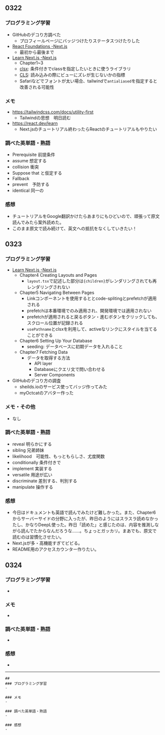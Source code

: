 ## 0322
### プログラミング学習
  - GitHubのデコり方調べた
    - プロフィールページにバッジつけたりステータスつけたりした
  - [React Foundations -Next.js](https://nextjs.org/learn/react-foundations)
    - 最初から最後まで
  - [Learn Next.js -Next.js](https://nextjs.org/learn/dashboard-app)
    - Chapter1~3
    - [clsx](https://github.com/lukeed/clsx): 条件付きでclassを指定したいときに使うライブラリ
    - [CLS](https://web.dev/articles/cls?hl=ja): 読み込みの際にビューにズレが生じないかの指標
    - Safariなどでフォントが太い場合、tailwindで`antialiased`を指定すると改善される可能性

### メモ
  - https://tailwindcss.com/docs/utility-first
    - Tailwindの思想　明日読む 
  - https://react.dev/learn
    - Next.jsのチュートリアル終わったらReactのチュートリアルもやりたい

### 調べた英単語・熟語
  - Prerequisite 前提条件
  - assume 想定する
  - collision 衝突
  - Suppose that と仮定する
  - Fallback
  - prevent　予防する
  - identical 同一の
   
### 感想
  - チュートリアルをGoogle翻訳かけたらあまりにもひどいので、頑張って原文読んでみたら案外読めた。
  - このまま原文で読み続けて、英文への抵抗をなくしていきたい！ 

## 0323
### プログラミング学習
  - [Learn Next.js -Next.js](https://nextjs.org/learn/dashboard-app)
    - Chapter4 Creating Layouts and Pages
      - `layout.tsx`で記述した部分は`{children}`がレンダリングされても再レンダリングされない
    - Chapter5 Navigating Between Pages
      - Linkコンポーネントを使用するととcode-splitingとprefetchが適用される
      - prefetchは本番環境でのみ適用され、開発環境では適用されない
      - prefetchが適用されると戻るボタン・進むボタンをクリックしても、スクロール位置が記録される
      - `usePathname`とclsxを利用して、activeなリンクにスタイルを当てることができる
    - Chapter6 Setting Up Your Database
      - seeding: データベースに初期データを入れること
    - Chapter7 Fetching Data
      - データを取得する方法
        - API layer
        - Databaseにクエリ文で問い合わせる
        - Server Components
  - GitHubのデコり方の調査
    - sheilds.ioのサービス使ってバッジ作ってみた
    - myOctcatのアバター作った

### メモ・その他
  - なし

### 調べた英単語・熟語
  - reveal 明らかにする
  - sibling 兄弟姉妹
  - likelihood　可能性、もっともらしさ、尤度関数
  - conditionally 条件付きで
  - implement 実装する
  - versatile 用途が広い
  - discriminate 差別する、判別する
  - manipulate 操作する

### 感想
  - 今日はドキュメントも英語で読んでみたけど難しかった。また、Chapter6からサーバーサイドの分野に入ったが、昨日のようにはスラスラ読めなかったし、かなりDeepL使った。昨日「読めた」と感じたのは、内容を推測しながら読んでたからなんだろうな……。ちょっとガッカリ。まあでも、原文で読むのは習慣化させたい。
  - Next.jsが多・高機能すぎてビビる。
  - README用のアクセスカウンター作りたい。

## 0324
### プログラミング学習
- 

### メモ
- 

### 調べた英単語・熟語
- 

### 感想
- 

***

```
## 
### プログラミング学習
- 

### メモ
- 

### 調べた英単語・熟語
- 

### 感想
- 
```
